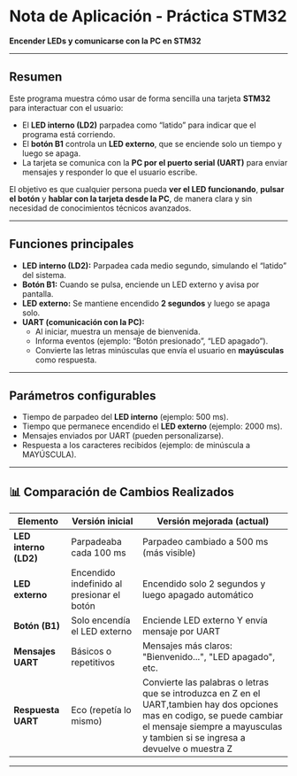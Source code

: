 #  Nota de Aplicación - Práctica STM32

**Encender LEDs y comunicarse con la PC en STM32**

---

## Resumen
Este programa muestra cómo usar de forma sencilla una tarjeta **STM32** para interactuar con el usuario:  
- El **LED interno (LD2)** parpadea como “latido” para indicar que el programa está corriendo.  
- El **botón B1** controla un **LED externo**, que se enciende solo un tiempo y luego se apaga.  
- La tarjeta se comunica con la **PC por el puerto serial (UART)** para enviar mensajes y responder lo que el usuario escribe.  

El objetivo es que cualquier persona pueda **ver el LED funcionando**, **pulsar el botón** y **hablar con la tarjeta desde la PC**, de manera clara y sin necesidad de conocimientos técnicos avanzados.  

---

## Funciones principales
- **LED interno (LD2):** Parpadea cada medio segundo, simulando el “latido” del sistema.  
- **Botón B1:** Cuando se pulsa, enciende un LED externo y avisa por pantalla.  
- **LED externo:** Se mantiene encendido **2 segundos** y luego se apaga solo.  
- **UART (comunicación con la PC):**  
  - Al iniciar, muestra un mensaje de bienvenida.  
  - Informa eventos (ejemplo: “Botón presionado”, “LED apagado”).  
  - Convierte las letras minúsculas que envía el usuario en **mayúsculas** como respuesta.  

---

## Parámetros configurables
- Tiempo de parpadeo del **LED interno** (ejemplo: 500 ms).  
- Tiempo que permanece encendido el **LED externo** (ejemplo: 2000 ms).  
- Mensajes enviados por UART (pueden personalizarse).  
- Respuesta a los caracteres recibidos (ejemplo: de minúscula a MAYÚSCULA).  

---

## 📊 Comparación de Cambios Realizados

| Elemento              | Versión inicial                   | Versión mejorada (actual)             |
|------------------------|-----------------------------------|----------------------------------------|
| **LED interno (LD2)** | Parpadeaba cada 100 ms            | Parpadeo cambiado a 500 ms (más visible) |
| **LED externo**        | Encendido indefinido al presionar el botón | Encendido solo 2 segundos y luego apagado automático |
| **Botón (B1)**         | Solo encendía el LED externo      | Enciende LED externo Y envía mensaje por UART |
| **Mensajes UART**      | Básicos o repetitivos             | Mensajes más claros: "Bienvenido...", "LED apagado", etc. |
| **Respuesta UART**     | Eco (repetía lo mismo)            | Convierte las palabras o letras que se introduzca en Z en el UART,tambien hay dos opciones mas en codigo, se puede cambiar el mensaje siempre a mayusculas y tambien si se ingresa a devuelve o muestra Z |

---

